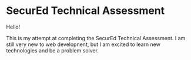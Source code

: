 # SecurEd Technical Assessment

Hello!

This is my attempt at completing the SecurEd Technical Assessment. I am still very new to web developnent, but I am excited to learn new technologies and be a problem solver.
